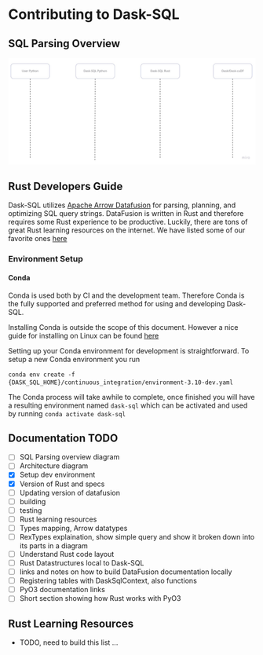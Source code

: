 # Contributing to Dask-SQL

## SQL Parsing Overview

![Dask-SQL Sequence Diagram](assets/dask-sql-sequence.jpg)

## Rust Developers Guide

Dask-SQL utilizes [Apache Arrow Datafusion](https://github.com/apache/arrow-datafusion) for parsing, planning, and optimizing SQL query strings. DataFusion is written in Rust and therefore requires some Rust experience to be productive. Luckily, there are tons of great Rust learning resources on the internet. We have listed some of our favorite ones [here](#rust-learning-resources)

### Environment Setup

#### Conda
Conda is used both by CI and the development team. Therefore Conda is the fully supported and preferred method for using and developing Dask-SQL.

Installing Conda is outside the scope of this document. However a nice guide for installing on Linux can be found [here](https://docs.conda.io/projects/conda/en/latest/user-guide/install/linux.html)

Setting up your Conda environment for development is straightforward. To setup a new Conda environment you run
```
conda env create -f {DASK_SQL_HOME}/continuous_integration/environment-3.10-dev.yaml
```

The Conda process will take awhile to complete, once finished you will have a resulting environment named `dask-sql` which can be activated and used by running `conda activate dask-sql`

## Documentation TODO
- [ ] SQL Parsing overview diagram
- [ ] Architecture diagram
- [x] Setup dev environment
- [x] Version of Rust and specs
- [ ] Updating version of datafusion
- [ ] building
- [ ] testing
- [ ] Rust learning resources
- [ ] Types mapping, Arrow datatypes
- [ ] RexTypes explaination, show simple query and show it broken down into its parts in a diagram
- [ ] Understand Rust code layout
- [ ] Rust Datastructures local to Dask-SQL
- [ ] links and notes on how to build DataFusion documentation locally
- [ ] Registering tables with DaskSqlContext, also functions
- [ ] PyO3 documentation links
- [ ] Short section showing how Rust works with PyO3

## Rust Learning Resources
 - TODO, need to build this list ...
